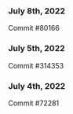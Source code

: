 ### July 8th, 2022

Commit #80166

### July 5th, 2022

Commit #314353


### July 4th, 2022

Commit #72281
